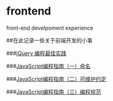 # frontend
front-end develpoment experience

##在此记录一些关于前端开发的小事

###[jQuery 编程最佳实践](https://github.com/codingEcho/frontend/issues/1)

###[JavaScript编程指南（一）命名](https://github.com/codingEcho/frontend/issues/2)

###[JavaScript编程指南（二）可维护约定](https://github.com/codingEcho/frontend/issues/3)

###[JavaScript编程指南（三）编程规范](https://github.com/codingEcho/frontend/issues/4)
